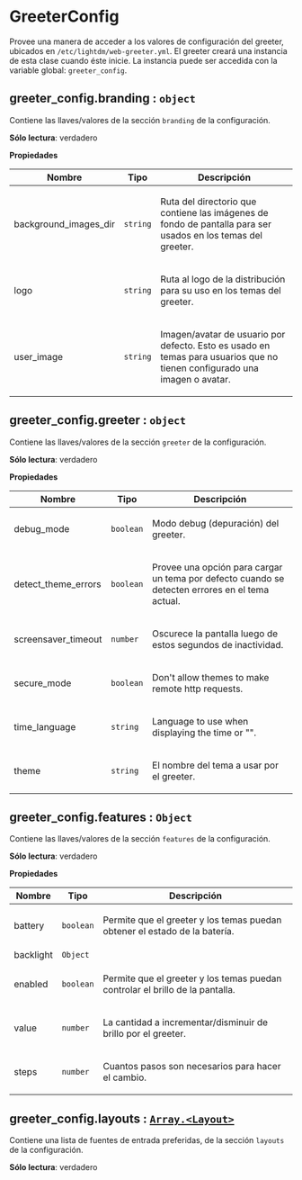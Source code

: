 # GreeterConfig
Provee una manera de acceder a los valores de configuración del greeter,
ubicados en `/etc/lightdm/web-greeter.yml`. El greeter creará una instancia
de esta clase cuando éste inicie. La instancia puede ser accedida con la
variable global: `greeter_config`.

## greeter_config.branding : <code>object</code>
Contiene las llaves/valores de la sección `branding` de la configuración.

**Sólo lectura**: verdadero

**Propiedades**

<table>
  <thead>
    <tr>
      <th>Nombre</th><th>Tipo</th><th>Descripción</th>
    </tr>
  </thead>
  <tbody>
<tr>
    <td>background_images_dir</td><td><code>string</code></td><td><p>Ruta del directorio que contiene las imágenes de fondo de pantalla para ser usados en los temas del greeter.</p>
</td>
    </tr><tr>
    <td>logo</td><td><code>string</code></td><td><p>Ruta al logo de la distribución para su uso en los temas del greeter.</p>
</td>
    </tr><tr>
    <td>user_image</td><td><code>string</code></td><td><p>Imagen/avatar de usuario por defecto. Esto es usado en temas para usuarios que no tienen configurado una imagen o avatar.</p>
</td>
    </tr>  </tbody>
</table>

## greeter_config.greeter : <code>object</code>
Contiene las llaves/valores de la sección `greeter` de la configuración.

**Sólo lectura**: verdadero

**Propiedades**

<table>
  <thead>
    <tr>
      <th>Nombre</th><th>Tipo</th><th>Descripción</th>
    </tr>
  </thead>
  <tbody>
<tr>
    <td>debug_mode</td><td><code>boolean</code></td><td><p>Modo debug (depuración) del greeter.</p>
</td>
    </tr><tr>
    <td>detect_theme_errors</td><td><code>boolean</code></td><td><p>Provee una opción para cargar un tema por defecto cuando se detecten errores en el tema actual.</p>
</td>
    </tr><tr>
    <td>screensaver_timeout</td><td><code>number</code></td><td><p>Oscurece la pantalla luego de estos segundos de inactividad.</p>
</td>
    </tr><tr>
    <td>secure_mode</td><td><code>boolean</code></td><td><p>Don&#39;t allow themes to make remote http requests.</p>
</td>
    </tr><tr>
    <td>time_language</td><td><code>string</code></td><td><p>Language to use when displaying the time or &quot;&quot;.</p>
</td>
    </tr><tr>
    <td>theme</td><td><code>string</code></td><td><p>El nombre del tema a usar por el greeter.</p>
</td>
    </tr>  </tbody>
</table>

## greeter_config.features : <code>Object</code>
Contiene las llaves/valores de la sección `features` de la configuración.

**Sólo lectura**: verdadero

**Propiedades**

<table>
  <thead>
    <tr>
      <th>Nombre</th><th>Tipo</th><th>Descripción</th>
    </tr>
  </thead>
  <tbody>
<tr>
    <td>battery</td><td><code>boolean</code></td><td><p>Permite que el greeter y los temas puedan obtener el estado de la batería.</p>
</td>
    </tr><tr>
    <td>backlight</td><td><code>Object</code></td><td></td>
    </tr><tr>
    <td>enabled</td><td><code>boolean</code></td><td><p>Permite que el greeter y los temas puedan controlar el brillo de la pantalla.</p>
</td>
    </tr><tr>
    <td>value</td><td><code>number</code></td><td><p>La cantidad a incrementar/disminuir de brillo por el greeter.</p>
</td>
    </tr><tr>
    <td>steps</td><td><code>number</code></td><td><p>Cuantos pasos son necesarios para hacer el cambio.</p>
</td>
    </tr>  </tbody>
</table>

## greeter_config.layouts : [<code>Array.&lt;Layout&gt;</code>](Layout.html)
Contiene una lista de fuentes de entrada preferidas, de la sección `layouts` de la configuración.

**Sólo lectura**: verdadero
